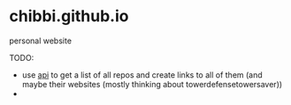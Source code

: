 # chibbi.github.io
personal website

TODO: 
 - use [api](https://api.github.com/users/chibbi/repos) to get a list of all repos and create links to all of them (and maybe their websites (mostly thinking about towerdefensetowersaver))
 - 
